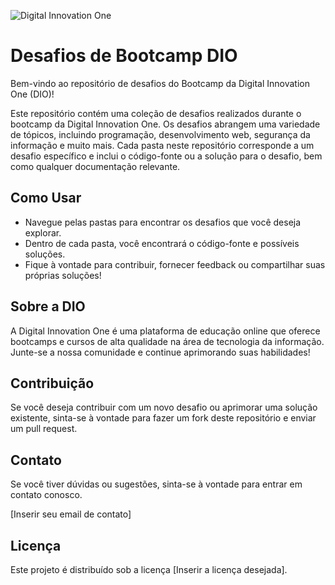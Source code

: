 ![Digital Innovation One](https://hermes.digitalinnovation.one/assets/diome/logo-full.svg)

# Desafios de Bootcamp DIO

Bem-vindo ao repositório de desafios do Bootcamp da Digital Innovation One (DIO)!

Este repositório contém uma coleção de desafios realizados durante o bootcamp da Digital Innovation One. Os desafios abrangem uma variedade de tópicos, incluindo programação, desenvolvimento web, segurança da informação e muito mais. Cada pasta neste repositório corresponde a um desafio específico e inclui o código-fonte ou a solução para o desafio, bem como qualquer documentação relevante.

## Como Usar

- Navegue pelas pastas para encontrar os desafios que você deseja explorar.
- Dentro de cada pasta, você encontrará o código-fonte e possíveis soluções.
- Fique à vontade para contribuir, fornecer feedback ou compartilhar suas próprias soluções!

## Sobre a DIO

A Digital Innovation One é uma plataforma de educação online que oferece bootcamps e cursos de alta qualidade na área de tecnologia da informação. Junte-se a nossa comunidade e continue aprimorando suas habilidades!

## Contribuição

Se você deseja contribuir com um novo desafio ou aprimorar uma solução existente, sinta-se à vontade para fazer um fork deste repositório e enviar um pull request.

## Contato

Se você tiver dúvidas ou sugestões, sinta-se à vontade para entrar em contato conosco.

[Inserir seu email de contato]

## Licença

Este projeto é distribuído sob a licença [Inserir a licença desejada].
